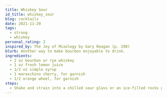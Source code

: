 ```yaml
---
title: Whiskey Sour
id_title: whiskey_sour
blog: cocktails
date: 2021-11-20
tags:
  - strong
  - whiskey
personal_rating: 2
inspired_by: The Joy of Mixology by Gary Reagan (p. 290)
blurb: Another way to make bourbon enjoyable to drink.
ingredients:
  - 2 oz bourbon or rye whiskey
  - 1 oz fresh lemon juice
  - 1/2 oz simple syrup
  - 1 maraschino cherry, for garnish
  - 1/2 orange wheel, for garnish
steps:
  - Shake and strain into a chilled sour glass or an ice-filled rocks glass. Add the garnishes.
---
```

